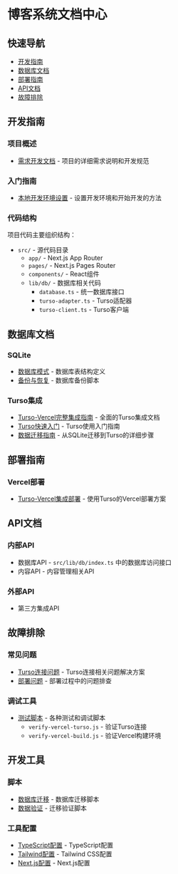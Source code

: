 # 博客系统文档中心

## 快速导航

- [开发指南](#开发指南)
- [数据库文档](#数据库文档)
- [部署指南](#部署指南)
- [API文档](#api文档)
- [故障排除](#故障排除)

## 开发指南

### 项目概述
- [需求开发文档](./docs/需求开发文档.md) - 项目的详细需求说明和开发规范

### 入门指南
- [本地开发环境设置](./README.md) - 设置开发环境和开始开发的方法

### 代码结构
项目代码主要组织结构：
- `src/` - 源代码目录
  - `app/` - Next.js App Router
  - `pages/` - Next.js Pages Router
  - `components/` - React组件
  - `lib/db/` - 数据库相关代码
    - `database.ts` - 统一数据库接口
    - `turso-adapter.ts` - Turso适配器
    - `turso-client.ts` - Turso客户端

## 数据库文档

### SQLite
- [数据库模式](./turso_schema_fixed.sql) - 数据库表结构定义
- [备份与恢复](./scripts/backup-turso.sh) - 数据库备份脚本

### Turso集成
- [Turso-Vercel完整集成指南](./docs/turso-vercel-完整集成指南.md) - 全面的Turso集成文档
- [Turso快速入门](./docs/turso-快速入门.md) - Turso使用入门指南
- [数据迁移指南](./docs/turso-数据迁移指南.md) - 从SQLite迁移到Turso的详细步骤

## 部署指南

### Vercel部署
- [Turso-Vercel集成部署](./docs/turso-vercel-完整集成指南.md#vercel部署配置) - 使用Turso的Vercel部署方案

## API文档

### 内部API
- 数据库API - `src/lib/db/index.ts` 中的数据库访问接口
- 内容API - 内容管理相关API

### 外部API
- 第三方集成API

## 故障排除

### 常见问题
- [Turso连接问题](./docs/turso-vercel-完整集成指南.md#常见问题与解决方案) - Turso连接相关问题解决方案
- [部署问题](./docs/turso-vercel-完整集成指南.md#验证与测试) - 部署过程中的问题排查

### 调试工具
- [测试脚本](./scripts/) - 各种测试和调试脚本
  - `verify-vercel-turso.js` - 验证Turso连接
  - `verify-vercel-build.js` - 验证Vercel构建环境

## 开发工具

### 脚本
- [数据库迁移](./scripts/migrate-to-turso.ts) - 数据库迁移脚本
- [数据验证](./scripts/validate-turso-migration.ts) - 迁移验证脚本

### 工具配置
- [TypeScript配置](./tsconfig.json) - TypeScript配置
- [Tailwind配置](./tailwind.config.js) - Tailwind CSS配置
- [Next.js配置](./next.config.js) - Next.js配置 